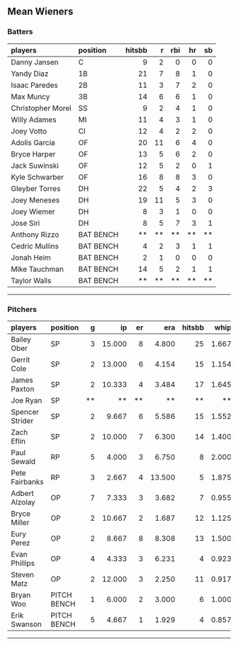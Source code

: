 ## Mean Wieners

### Batters

 
|players           |position  | hitsbb|  r| rbi| hr| sb| 
|:-----------------|:---------|------:|--:|---:|--:|--:| 
|Danny Jansen      |C         |      9|  2|   0|  0|  0| 
|Yandy Diaz        |1B        |     21|  7|   8|  1|  0| 
|Isaac Paredes     |2B        |     11|  3|   7|  2|  0| 
|Max Muncy         |3B        |     14|  6|   6|  1|  0| 
|Christopher Morel |SS        |      9|  2|   4|  1|  0| 
|Willy Adames      |MI        |     11|  4|   3|  1|  0| 
|Joey Votto        |CI        |     12|  4|   2|  2|  0| 
|Adolis Garcia     |OF        |     20| 11|   6|  4|  0| 
|Bryce Harper      |OF        |     13|  5|   6|  2|  0| 
|Jack Suwinski     |OF        |     12|  5|   2|  0|  1| 
|Kyle Schwarber    |OF        |     16|  8|   8|  3|  0| 
|Gleyber Torres    |DH        |     22|  5|   4|  2|  3| 
|Joey Meneses      |DH        |     19| 11|   5|  3|  0| 
|Joey Wiemer       |DH        |      8|  3|   1|  0|  0| 
|Jose Siri         |DH        |      8|  5|   7|  3|  1| 
|Anthony Rizzo     |BAT BENCH |     **| **|  **| **| **| 
|Cedric Mullins    |BAT BENCH |      4|  2|   3|  1|  1| 
|Jonah Heim        |BAT BENCH |      2|  1|   0|  0|  0| 
|Mike Tauchman     |BAT BENCH |     14|  5|   2|  1|  1| 
|Taylor Walls      |BAT BENCH |     **| **|  **| **| **| 


* * *

### Pitchers

 
|players         |position    |  g|     ip| er|    era| hitsbb|  whip| so|  w| sv| 
|:---------------|:-----------|--:|------:|--:|------:|------:|-----:|--:|--:|--:| 
|Bailey Ober     |SP          |  3| 15.000|  8|  4.800|     25| 1.667| 18|  0|  0| 
|Gerrit Cole     |SP          |  2| 13.000|  6|  4.154|     15| 1.154|  9|  0|  0| 
|James Paxton    |SP          |  2| 10.333|  4|  3.484|     17| 1.645| 10|  1|  0| 
|Joe Ryan        |SP          | **|     **| **|     **|     **|    **| **| **| **| 
|Spencer Strider |SP          |  2|  9.667|  6|  5.586|     15| 1.552|  9|  1|  0| 
|Zach Eflin      |SP          |  2| 10.000|  7|  6.300|     14| 1.400| 11|  0|  0| 
|Paul Sewald     |RP          |  5|  4.000|  3|  6.750|      8| 2.000|  6|  0|  3| 
|Pete Fairbanks  |RP          |  3|  2.667|  4| 13.500|      5| 1.875|  4|  0|  1| 
|Adbert Alzolay  |OP          |  7|  7.333|  3|  3.682|      7| 0.955|  6|  0|  4| 
|Bryce Miller    |OP          |  2| 10.667|  2|  1.687|     12| 1.125| 12|  0|  0| 
|Eury Perez      |OP          |  2|  8.667|  8|  8.308|     13| 1.500| 12|  0|  0| 
|Evan Phillips   |OP          |  4|  4.333|  3|  6.231|      4| 0.923|  3|  0|  4| 
|Steven Matz     |OP          |  2| 12.000|  3|  2.250|     11| 0.917| 11|  2|  0| 
|Bryan Woo       |PITCH BENCH |  1|  6.000|  2|  3.000|      6| 1.000|  6|  0|  0| 
|Erik Swanson    |PITCH BENCH |  5|  4.667|  1|  1.929|      4| 0.857|  4|  1|  1| 


* * *


